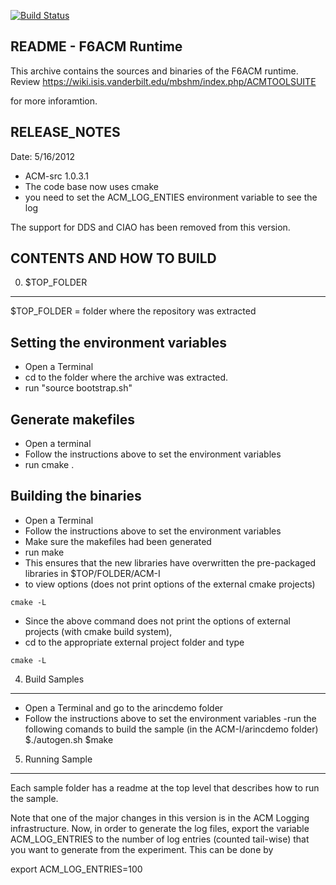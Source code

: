 [![Build Status](https://travis-ci.org/adubey14/arinc653emulator.svg?branch=master)](https://travis-ci.org/adubey14/arinc653emulator)


README - F6ACM Runtime
----------------------
This archive contains the sources and binaries of the F6ACM runtime. Review https://wiki.isis.vanderbilt.edu/mbshm/index.php/ACMTOOLSUITE

for more inforamtion. 


RELEASE_NOTES
------------------
Date: 5/16/2012
- ACM-src 1.0.3.1
- The code base now uses cmake
- you need to set the ACM_LOG_ENTIES environment variable to see the log

The support for DDS and CIAO has been removed from this version.

CONTENTS AND HOW TO BUILD
---------------------------

0) $TOP_FOLDER
-------------
$TOP_FOLDER = folder where the repository was extracted

Setting the environment variables
---------------------------------
- Open a Terminal
- cd to the folder where the archive was extracted.
- run "source bootstrap.sh"

Generate makefiles
---------------------------
- Open a terminal
- Follow the instructions above to set the environment variables
- run cmake .


Building the binaries
---------------------------
- Open a Terminal
- Follow the instructions above to set the environment variables
- Make sure the makefiles had been generated
- run make 
- This ensures that the new libraries have overwritten the pre-packaged libraries in $TOP/FOLDER/ACM-I
- to view options (does not print options of the external cmake projects)
```
cmake -L
```
- Since the above command does not print the options of external projects (with cmake build system),
- cd to the appropriate external project folder and type 
```
cmake -L
```

4) Build Samples
-------------------------------
- Open a Terminal and go to the arincdemo folder
- Follow the instructions above to set the environment variables
-run the following comands to build the sample (in the ACM-I/arincdemo folder)
$./autogen.sh
$make

5) Running Sample
--------------
Each sample folder has a readme at the top level that describes how to run the sample.

Note that one of the major changes in this version is in the ACM Logging infrastructure. 
Now, in order to generate the log files, export the variable ACM_LOG_ENTRIES to the number of log entries (counted tail-wise) that you want to generate
from the experiment. This can be done by

export ACM_LOG_ENTRIES=100


    
